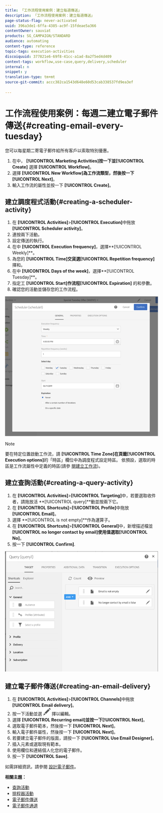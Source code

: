 ```yaml
---
title: 「工作流程使用案例：建立每週傳送」
description: 「工作流程使用案例：建立每週傳送」
page-status-flag: never-activated
uuid: 396a3de1-6ffa-4385-ac9f-15fdeae5a366
contentOwner: sauviat
products: SG_CAMPAIGN/STANDARD
audience: automating
content-type: reference
topic-tags: execution-activities
discoiquuid: 377821e6-69f8-41cc-a1ad-8a2f5ed4d409
context-tags: workflow,use-case,query,delivery,scheduler
internal: n
snippet: y
translation-type: tm+mt
source-git-commit: accc382ca1543d648e60d53cab338537fd9ea3ef

---
```



# 工作流程使用案例：每週二建立電子郵件傳送{#creating-email-every-tuesday}

您可以每星期二寄電子郵件給所有客戶以索取特別優惠。

1. 在中， **[!UICONTROL Marketing Activities]**按一下並**[!UICONTROL Create]** 選擇 **[!UICONTROL Workflow]**。
1. 選擇 **[!UICONTROL New Workflow]**為工作流類型，然後按一下**[!UICONTROL Next]**。
1. 輸入工作流的屬性並按一下 **[!UICONTROL Create]**。

## 建立調度程式活動{#creating-a-scheduler-activity}

1. 在 **[!UICONTROL Activities]**>**[!UICONTROL Execution]**&#x200B;中拖放 **[!UICONTROL Scheduler activity]**。
1. 連按兩下活動。
1. 設定傳送的執行。
1. 在中 **[!UICONTROL Execution frequency]**，選擇**[!UICONTROL Weekly]**。
1. 為您的 **[!UICONTROL Time]**交貨選**[!UICONTROL Repetition frequency]** 擇和。
1. 在中 **[!UICONTROL Days of the week]**，選擇**[!UICONTROL Tuesday]**。
1. 指定工 **[!UICONTROL Start]**作流程**[!UICONTROL Expiration]** 的和參數。
1. 確認您的活動並儲存您的工作流程。

![](assets/scheduler_properties.png)

>[!NOTE]
>
>要在特定位置啟動工作流，請 **[!UICONTROL Time Zone]**在頁籤**[!UICONTROL Execution options]**&#x200B;的「時區」欄位中為調度程式設定時區。 依預設，選取的時區是工作流屬性中定義的時區(請參 [閱建立工作流](../../automating/using/building-a-workflow.md))。

## 建立查詢活動{#creating-a-query-activity}

1. 在 **[!UICONTROL Activities]**>**[!UICONTROL Targeting]**&#x200B;中，若要選取收件者，請拖放活 **[!UICONTROL query]**動並按兩下它。
1. 在 **[!UICONTROL Shortcuts]**>**[!UICONTROL Profile]**&#x200B;中拖放 **[!UICONTROL Email]**。
1. 選擇 **[!UICONTROL is not empty]**作為運算子。
1. 在 **[!UICONTROL Shortcuts]**>**[!UICONTROL General]**&#x200B;中，新增描述檔並 **[!UICONTROL no longer contact by email]**使用值選取**[!UICONTROL No]**。
1. 按一下 **[!UICONTROL Confirm]**.

![](assets/wf-complement-query.png)

## 建立電子郵件傳送{#creating-an-email-delivery}

1. 在 **[!UICONTROL Activities]**>**[!UICONTROL Channels]**&#x200B;中拖放 **[!UICONTROL Email delivery]**。
1. 按一下活動並選 ![](assets/edit_darkgrey-24px.png) 擇以編輯。
1. 選擇 **[!UICONTROL Recurring email]**並按一下**[!UICONTROL Next]**。
1. 選取電子郵件範本，然後按一下 **[!UICONTROL Next]**。
1. 輸入電子郵件屬性，然後按一下 **[!UICONTROL Next]**。
1. 若要建立電子郵件的版面，請按一下 **[!UICONTROL Use Email Designer]**。
1. 插入元素或選取現有範本。
1. 使用欄位和連結個人化您的電子郵件。
1. 按一下 **[!UICONTROL Save]**.

如需詳細資訊，請參閱 [設計電子郵件](../../designing/using/designing-from-scratch.md#designing-an-email-content-from-scratch)。

**相關主題：**

* [查詢活動](../..//automating/using/query.md)
* [排程器活動](../..//automating/using/scheduler.md)
* [電子郵件傳送](../..//automating/using/email-delivery.md)
* [電子郵件通道](../..//channels/using/creating-an-email.md)
